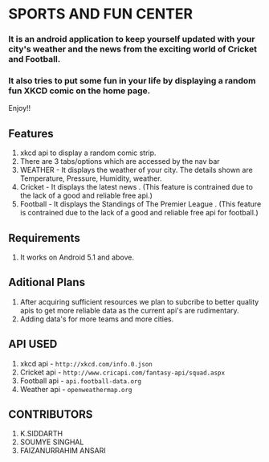 # SPORTS AND FUN CENTER
### It is an android application to keep yourself updated with your city's weather and the news from the exciting world of Cricket and Football.
### It also tries to put some fun in your life by displaying a random fun XKCD comic on the home page.

Enjoy!!

## Features
1. xkcd api to display a random comic strip.
2. There are 3 tabs/options which are accessed by the nav bar
3. WEATHER - It displays the weather of your city. The details shown are Temperature, Pressure, Humidity, weather.
4. Cricket - It displays the latest news . (This feature is contrained due to the lack of a good and reliable free api.)
5. Football - It displays the Standings of The Premier League . (This feature is contrained due to the lack of a good and reliable free api for football.)

## Requirements
1. It works on Android 5.1 and above.

## Aditional Plans
1. After acquiring sufficient resources we plan to subcribe to better quality apis to get more reliable data as the current api's are rudimentary.
2. Adding data's for more teams and more cities.

## API USED
1. xkcd api - `http://xkcd.com/info.0.json`<br/>
2. Cricket api - `http://www.cricapi.com/fantasy-api/squad.aspx`<br/>
3. Football api - `api.football-data.org`<br/>
4. Weather api - `openweathermap.org`<br/>

## CONTRIBUTORS
1. K.SIDDARTH
2. SOUMYE SINGHAL
3. FAIZANURRAHIM ANSARI
